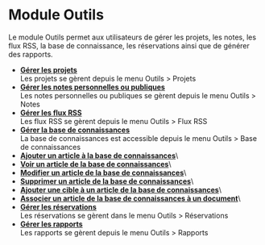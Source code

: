 Module Outils
=============

Le module Outils permet aux utilisateurs de gérer les projets, les notes, les flux RSS, la base de connaissance, les réservations ainsi que de générer des rapports.

-   **[Gérer les projets](../glpi/tool_projects.html)**\
     Les projets se gèrent depuis le menu Outils \> Projets
-   **[Gérer les notes personnelles ou
    publiques](../glpi/tool_reminder.html)**\
     Les notes personnelles ou publiques se gèrent depuis le menu Outils
    \> Notes
-   **[Gérer les flux RSS](../glpi/tool_rssflow.html)**\
     Les flux RSS se gèrent depuis le menu Outils \> Flux RSS
-   **[Gérer la base de connaissances](../glpi/tool_knowbase.html)**\
     La base de connaissances est accessible depuis le menu Outils \>
    Base de connaissances
-   **[Ajouter un article à la base de
    connaissances](../glpi/tool_knowbase_t_create.html)**\
-   **[Voir un article de la base de
    connaissances](../glpi/tool_knowbase_t_read.html)**\
-   **[Modifier un article de la base de
    connaissances](../glpi/tool_knowbase_t_update.html)**\
-   **[Supprimer un article de la base de
    connaissances](../glpi/tool_knowbase_t_delete.html)**\
-   **[Ajouter une cible à un article de la base de
    connaissances](../glpi/tool_knowbase_t_addtarget.html)**\
-   **[Associer un article de la base de connaissances à un
    document](../glpi/tool_knowbase_t_linktodocument.html)**\
-   **[Gérer les réservations](../glpi/tool_reservation.html)**\
     Les réservations se gèrent dans le menu Outils \> Réservations
-   **[Gérer les rapports](../glpi/tool_report.html)**\
     Les rapports se gèrent depuis le menu Outils \> Rapports

